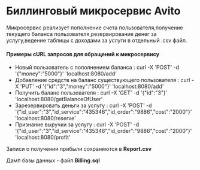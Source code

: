 # **Биллинговый микросервис Avito**
Микросервис реализует пополнение счета пользователя,получение текущего баланса пользователя,резервирование денег за услугу,ведение таблицы с доходами за услуги в отдельный .csv файл.
#### Примеры cURL запросов для обращений к микросервису
* Новый пользователь с пополнением баланса : curl -X 'POST' -d '{"money":"5000"}' 'localhost:8080/add' 
* Добавление средств на баланс существующего пользователя : curl -X 'PUT' -d '{"id":"3","money":"5000"}' 'localhost:8080/add'
* Получить баланс пользователя : curl -X 'GET' -d '{"id":"3"}’ 'localhost:8080/getBalanceOfUser' 
* Зарезервировать деньги за услугу : curl -X 'POST' -d '{"id_user":"3","id_service":"435346","id_order":"9886","cost":"2000"}' 'localhost:8080/reserve'
* Признание выручки за услугу : curl -X 'POST' -d '{"id_user":"3","id_service":"435346","id_order":"9886","cost":"2000"}' 'localhost:8080/profit' 

Записи о получении прибыли сохраняются в **Report.csv**

Дамп базы данных - файл **Billing.sql** 

